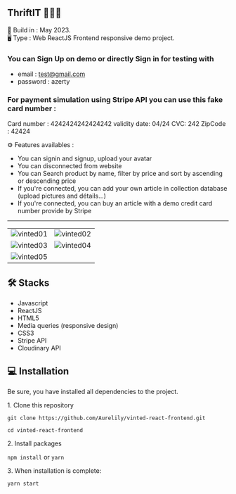 ThriftIT 👚👕👖
-----------------
  
📆 Build in : May 2023.   
🖥 Type : Web ReactJS Frontend responsive demo project.   


### You can Sign Up on demo or directly Sign in for testing with
* email : test@gmail.com
* password : azerty

### For payment simulation using Stripe API you can use this fake card number :
Card number :  4242424242424242 validity date: 04/24 CVC: 242 ZipCode : 42424


⚙️ Features availables : 
* You can signin and signup, upload your avatar
* You can disconnected from website
* You can Search product by name, filter by price and sort by ascending or descending price
* If you're connected, you can add your own article in collection database (upload pictures and détails...)
* If you're connected, you can buy an article with a demo credit card number provide by Stripe

---
<table>
  <tr>
    <td><img src="https://res.cloudinary.com/lilycloud/image/upload/v1625488346/Git%20ReadMe/Vinted/Capture_d_%C3%A9cran_2021-07-05_%C3%A0_14.07.45_resultat_hrfsbg.png"  alt="vinted01"></td>
    <td><img src="https://res.cloudinary.com/lilycloud/image/upload/v1625488345/Git%20ReadMe/Vinted/Capture_d_%C3%A9cran_2021-07-05_%C3%A0_14.08.04_resultat_vtqaaa.png"  alt="vinted02"></td>
  </tr>
    <tr>
    <td><img src="https://res.cloudinary.com/lilycloud/image/upload/v1625488345/Git%20ReadMe/Vinted/Capture_d_%C3%A9cran_2021-07-05_%C3%A0_14.10.38_resultat_pv8gxy.png"  alt="vinted03"></td>
    <td><img src="https://res.cloudinary.com/lilycloud/image/upload/v1625488345/Git%20ReadMe/Vinted/Capture_d_%C3%A9cran_2021-07-05_%C3%A0_14.11.04_resultat_efxbin.png"  alt="vinted04"></td>
  </tr>
  <tr>
    <td><img src="https://res.cloudinary.com/lilycloud/image/upload/v1625488345/Git%20ReadMe/Vinted/Capture_d_%C3%A9cran_2021-07-05_%C3%A0_14.15.31_resultat_d9mwe6.png"  alt="vinted05"></td>

  </tr>
  </table>


🛠 Stacks
---
* Javascript
* ReactJS
* HTML5
* Media queries (responsive design)
* CSS3
* Stripe API
* Cloudinary API

💻 Installation
---

Be sure, you have installed all dependencies to the project.  

1️. Clone this repository

`git clone https://github.com/Aurelily/vinted-react-frontend.git`

`cd vinted-react-frontend`

2️. Install packages

`npm install`
or
`yarn`

3️. When installation is complete:

`yarn start`

